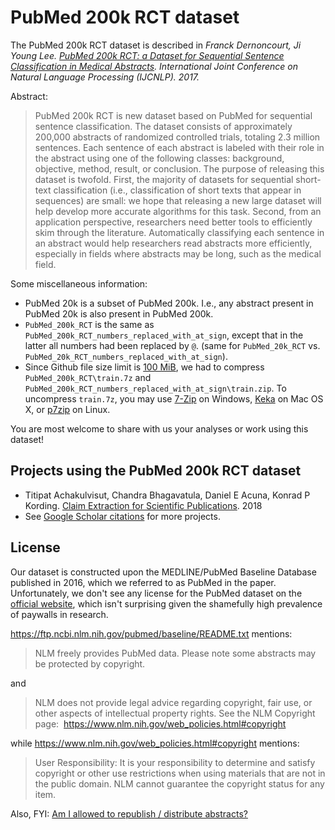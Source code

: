 # PubMed 200k RCT dataset

The PubMed 200k RCT dataset is described in *Franck Dernoncourt, Ji Young Lee. [PubMed 200k RCT: a Dataset for Sequential Sentence Classification in Medical Abstracts](https://arxiv.org/abs/1710.06071). International Joint Conference on Natural Language Processing (IJCNLP). 2017.*

Abstract:

> PubMed 200k RCT is new dataset based on PubMed for sequential sentence classification. The dataset consists of approximately 200,000 abstracts of randomized controlled trials, totaling 2.3 million sentences. Each sentence of each abstract is labeled with their role in the abstract using one of the following classes: background, objective, method, result, or conclusion. The purpose of releasing this dataset is twofold. First, the majority of datasets for sequential short-text classification (i.e., classification of short texts that appear in sequences) are small: we hope that releasing a new large dataset will help develop more accurate algorithms for this task. Second, from an application perspective, researchers need better tools to efficiently skim through the literature. Automatically classifying each sentence in an abstract would help researchers read abstracts more efficiently, especially in fields where abstracts may be long, such as the medical field.


Some miscellaneous information:
- PubMed 20k is a subset of PubMed 200k. I.e., any abstract present in PubMed 20k is also present in PubMed 200k. 
- `PubMed_200k_RCT` is the same as `PubMed_200k_RCT_numbers_replaced_with_at_sign`, except that in the latter all numbers had been replaced by `@`. (same for `PubMed_20k_RCT` vs. `PubMed_20k_RCT_numbers_replaced_with_at_sign`).
- Since Github file size limit is [100 MiB](https://stackoverflow.com/a/43098961/395857), we had to compress `PubMed_200k_RCT\train.7z` and `PubMed_200k_RCT_numbers_replaced_with_at_sign\train.zip`. To uncompress `train.7z`, you may use [7-Zip](http://www.7-zip.org/download.html) on Windows,  [Keka](http://www.kekaosx.com/en/) on Mac OS X, or [p7zip](http://p7zip.sourceforge.net/) on Linux.

You are most welcome to share with us your analyses or work using this dataset!

## Projects using the PubMed 200k RCT dataset

- Titipat Achakulvisut, Chandra Bhagavatula, Daniel E Acuna, Konrad P Kording. [Claim Extraction for Scientific Publications](https://github.com/titipata/detecting-scientific-claim). 2018
- See [Google Scholar citations](https://scholar.google.com/scholar?cites=7257105737642724511&as_sdt=2005&sciodt=0,5&hl=en) for more projects.

## License

Our dataset is constructed upon the MEDLINE/PubMed Baseline Database published in 2016, which we referred to as PubMed in the paper. Unfortunately, we don't see any license for the PubMed dataset on the [official website](https://www.nlm.nih.gov/databases/download/pubmed_medline.html), which isn't surprising given the shamefully high prevalence of paywalls in research.

<https://ftp.ncbi.nlm.nih.gov/pubmed/baseline/README.txt> mentions:

> NLM freely provides PubMed data. Please note some abstracts may be protected by copyright.

and

> NLM does not provide legal advice regarding copyright, fair use, or other aspects of intellectual property rights. See the NLM Copyright page:  <https://www.nlm.nih.gov/web_policies.html#copyright>

while <https://www.nlm.nih.gov/web_policies.html#copyright> mentions:

> User Responsibility: It is your responsibility to determine and satisfy copyright or other use restrictions when using materials that are not in the public domain. NLM cannot guarantee the copyright status for any item.

Also, FYI: [Am I allowed to republish / distribute abstracts?](https://academia.stackexchange.com/q/29015/452)
